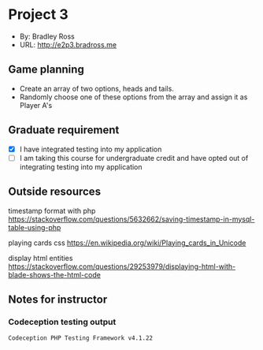 # Project 3
+ By: Bradley Ross
+ URL: <http://e2p3.bradross.me>

## Game planning
+ Create an array of two options, heads and tails.
+ Randomly choose one of these options from the array and assign it as Player A's 


## Graduate requirement
+ [x] I have integrated testing into my application
+ [ ] I am taking this course for undergraduate credit and have opted out of integrating testing into my application

## Outside resources
timestamp format with php https://stackoverflow.com/questions/5632662/saving-timestamp-in-mysql-table-using-php

playing cards css  https://en.wikipedia.org/wiki/Playing_cards_in_Unicode

display html entities https://stackoverflow.com/questions/29253979/displaying-html-with-blade-shows-the-html-code

## Notes for instructor


### Codeception testing output

```
Codeception PHP Testing Framework v4.1.22

```